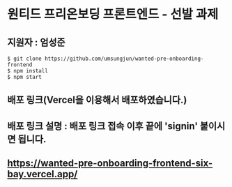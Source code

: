 # 원티드 프리온보딩 프론트엔드 - 선발 과제

## 지원자 : 엄성준

```
$ git clone https://github.com/umsungjun/wanted-pre-onboarding-frontend
$ npm install
$ npm start
```

## 배포 링크(Vercel을 이용해서 배포하였습니다.)

## 배포 링크 설명 : 배포 링크 접속 이후 끝에 'signin' 붙이시면 됩니다.

## https://wanted-pre-onboarding-frontend-six-bay.vercel.app/
